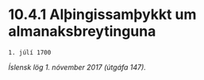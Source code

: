 # 10.4.1 Alþingissamþykkt um almanaksbreytinguna

`1. júlí 1700`

_Íslensk lög 1. nóvember 2017 (útgáfa 147)._


